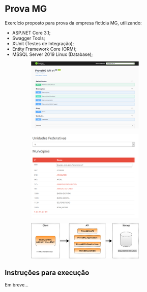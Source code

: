 # Prova MG

Exercício proposto para prova da empresa fictícia MG, utilizando:

 - ASP.NET Core 3.1;
 - Swagger Tools;
 - XUnit (Testes de Integração);
 - Entity Framework Core (ORM);
 - MSSQL Server 2019 Linux (Database); 

<p align="center">
<img src="./assets/screen01.png" alt="Swagger UI" width="338">
</p>

<p align="center">
<img src="./assets/screen02.png" alt="Home Page" width="338">
</p>

<p align="center">
<img src="./assets/basic-diagram1.png" alt="Digrama Básico" width="338">
</p>

## Instruções para execução

Em breve...
